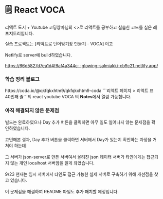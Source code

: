 # 🗒 React VOCA
<p>
리액트 도서 + Youtube 코딩앙마님의 <<React js 강좌>>로 리액트를 공부하고 실습한 코드를 실은 레포지토리입니다. <br/>

실습 프로젝트는 [리액트로 단어암기장 만들기 - VOCA] 이고 <br/> <br/>
Netlify로 server에 build하였습니다.<br/> <br/>
https://66d5827d7ea1d4f6af4a344c--glowing-salmiakki-cb9c21.netlify.app/
</p>


### 학습 정리 블로그
<p>
https://coda.io/@qkfqkxhtm9/qkfqkxhtm9-coda
```리액트 페이지 > 리액트 표 40번째 줄```의 react youtube VOCA 의 <strong>Notes</strong>에서 열람 가능합니다.
</p>


### 아직 해결되지 않은 문제점
<p>
빌드는 완료하였으나 Day 추가 버튼을 클릭하면 아무 일도 일어나지 않는 문제점을 확인하였습니다. <br/> <br/>
고민해본 결과, Day 추가 버튼을 클릭하면 서버에서 Day가 있는지 확인하는 과정을 거쳐야 하는데<br/> <br/>
그 서버가 json-server로 만든 서버여서 올려진 json 데이터 서버가 타인에게는 접근되지 않는 개인 localhost 서버임을 알게 되었습니다.<br/> <br/>
9/23 현재는 임시 서버에서 타인도 접근 가능한 실제 서버로 구축하기 위해 개선점을 찾고 있습니다.<br/> <br/>
이 문제점을 해결하여 README 파일도 추가 패치할 예정입니다.
</p>
